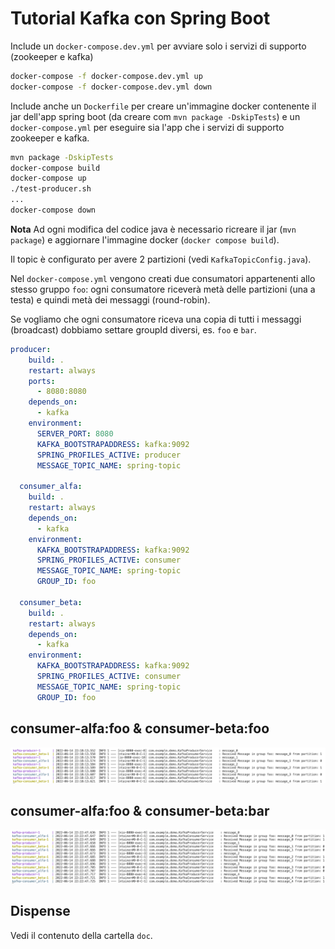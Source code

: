 # Tutorial Kafka con Spring Boot

Include un `docker-compose.dev.yml` per avviare solo i servizi di supporto (zookeeper e kafka)

```bash
docker-compose -f docker-compose.dev.yml up
docker-compose -f docker-compose.dev.yml down
```

Include anche un `Dockerfile` per creare un'immagine docker contenente il jar dell'app spring boot (da creare com `mvn package -DskipTests`) e un `docker-compose.yml` per eseguire sia l'app che i servizi di supporto zookeeper e kafka.

```bash
mvn package -DskipTests
docker-compose build
docker-compose up
./test-producer.sh
...
docker-compose down
```

**Nota** Ad ogni modifica del codice java è necessario ricreare il jar (`mvn package`) e aggiornare l'immagine docker (`docker compose build`).

Il topic è configurato per avere 2 partizioni (vedi `KafkaTopicConfig.java`). 

Nel `docker-compose.yml` vengono creati due consumatori appartenenti allo stesso gruppo `foo`: ogni consumatore riceverà metà delle partizioni (una a testa) e quindi metà dei messaggi (round-robin). 

Se vogliamo che ogni consumatore riceva una copia di tutti i messaggi (broadcast) dobbiamo settare groupId diversi, es. `foo` e `bar`.

```yaml
producer:
    build: .
    restart: always
    ports:
      - 8080:8080
    depends_on:
      - kafka
    environment:
      SERVER_PORT: 8080
      KAFKA_BOOTSTRAPADDRESS: kafka:9092
      SPRING_PROFILES_ACTIVE: producer
      MESSAGE_TOPIC_NAME: spring-topic
  
  consumer_alfa:
    build: .
    restart: always
    depends_on:
      - kafka
    environment:
      KAFKA_BOOTSTRAPADDRESS: kafka:9092
      SPRING_PROFILES_ACTIVE: consumer
      MESSAGE_TOPIC_NAME: spring-topic
      GROUP_ID: foo
  
  consumer_beta:
    build: .
    restart: always
    depends_on:
      - kafka
    environment:
      KAFKA_BOOTSTRAPADDRESS: kafka:9092
      SPRING_PROFILES_ACTIVE: consumer
      MESSAGE_TOPIC_NAME: spring-topic
      GROUP_ID: foo
```

## consumer-alfa:foo & consumer-beta:foo

![Two partitions and two consumer with same groupId](doc/img/foo_foo.png)

## consumer-alfa:foo & consumer-beta:bar

![Two partitions and two consumer with different groupId](doc/img/foo_bar.png)

## Dispense

Vedi il contenuto della cartella `doc`.
